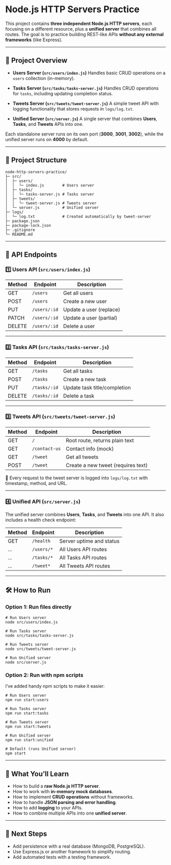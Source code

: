 # Node.js HTTP Servers Practice

This project contains **three independent Node.js HTTP servers**, each focusing on a different resource, plus a **unified server** that combines all routes.
The goal is to practice building REST-like APIs **without any external frameworks** (like Express).

---

## 🚀 Project Overview

* **Users Server (`src/users/index.js`)**
  Handles basic CRUD operations on a `users` collection (in-memory).

* **Tasks Server (`src/tasks/tasks-server.js`)**
  Handles CRUD operations for `tasks`, including updating completion status.

* **Tweets Server (`src/tweets/tweet-server.js`)**
  A simple tweet API with logging functionality that stores requests in `logs/log.txt`.

* **Unified Server (`src/server.js`)**
  A single server that combines **Users**, **Tasks**, and **Tweets** APIs into one.

Each standalone server runs on its own port (**3000**, **3001**, **3002**), while the unified server runs on **4000** by default.

---

## 📂 Project Structure

```
node-http-servers-practice/
├─ src/
│  ├─ users/
│  │  └─ index.js        # Users server
│  ├─ tasks/
│  │  └─ tasks-server.js # Tasks server
│  ├─ tweets/
│  │  └─ tweet-server.js # Tweets server
│  └─ server.js          # Unified server
├─ logs/
│  └─ log.txt            # Created automatically by tweet-server
├─ package.json
├─ package-lock.json
├─ .gitignore
└─ README.md
```

---

## 📌 API Endpoints

### 1️⃣ Users API (`src/users/index.js`)

| Method | Endpoint     | Description             |
| ------ | ------------ | ----------------------- |
| GET    | `/users`     | Get all users           |
| POST   | `/users`     | Create a new user       |
| PUT    | `/users/:id` | Update a user (replace) |
| PATCH  | `/users/:id` | Update a user (partial) |
| DELETE | `/users/:id` | Delete a user           |

---

### 2️⃣ Tasks API (`src/tasks/tasks-server.js`)

| Method | Endpoint     | Description                  |
| ------ | ------------ | ---------------------------- |
| GET    | `/tasks`     | Get all tasks                |
| POST   | `/tasks`     | Create a new task            |
| PUT    | `/tasks/:id` | Update task title/completion |
| DELETE | `/tasks/:id` | Delete a task                |

---

### 3️⃣ Tweets API (`src/tweets/tweet-server.js`)

| Method | Endpoint      | Description                        |
| ------ | ------------- | ---------------------------------- |
| GET    | `/`           | Root route, returns plain text     |
| GET    | `/contact-us` | Contact info (mock)                |
| GET    | `/tweet`      | Get all tweets                     |
| POST   | `/tweet`      | Create a new tweet (requires text) |

📌 Every request to the tweet server is logged into `logs/log.txt` with timestamp, method, and URL.

---

### 4️⃣ Unified API (`src/server.js`)

The unified server combines **Users**, **Tasks**, and **Tweets** into one API.
It also includes a health check endpoint:

| Method | Endpoint   | Description              |
| ------ | ---------- | ------------------------ |
| GET    | `/health`  | Server uptime and status |
| ...    | `/users/*` | All Users API routes     |
| ...    | `/tasks/*` | All Tasks API routes     |
| ...    | `/tweet*`  | All Tweets API routes    |

---

## 🛠️ How to Run

### Option 1: Run files directly

```
# Run Users server
node src/users/index.js

# Run Tasks server
node src/tasks/tasks-server.js

# Run Tweets server
node src/tweets/tweet-server.js

# Run Unified server
node src/server.js
```

### Option 2: Run with npm scripts

I’ve added handy npm scripts to make it easier:

```
# Run Users server
npm run start:users

# Run Tasks server
npm run start:tasks

# Run Tweets server
npm run start:tweets

# Run Unified server
npm run start:unified

# Default (runs Unified server)
npm start
```

---

## 🎯 What You’ll Learn

* How to build a **raw Node.js HTTP server**.
* How to work with **in-memory mock databases**.
* How to implement **CRUD operations** without frameworks.
* How to handle **JSON parsing and error handling**.
* How to add **logging** to your APIs.
* How to combine multiple APIs into one **unified server**.

---

## 📖 Next Steps

* Add persistence with a real database (MongoDB, PostgreSQL).
* Use Express.js or another framework to simplify routing.
* Add automated tests with a testing framework.
